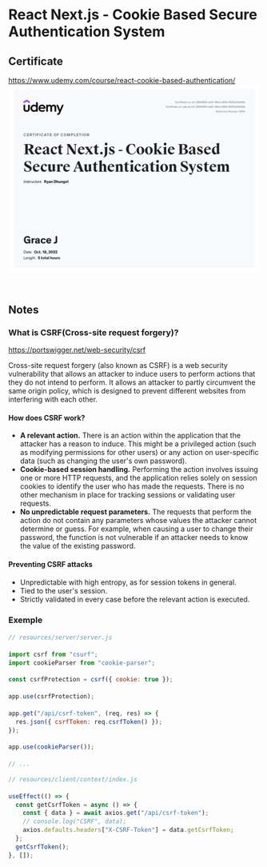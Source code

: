 # React Next.js - Cookie Based Secure Authentication System
## Certificate
https://www.udemy.com/course/react-cookie-based-authentication/
![Certificate of completion](./Certificate.jpg)

<br/>

## Notes

### What is CSRF(Cross-site request forgery)?
https://portswigger.net/web-security/csrf

Cross-site request forgery (also known as CSRF) is a web security vulnerability that allows an attacker to induce users to perform actions that they do not intend to perform. It allows an attacker to partly circumvent the same origin policy, which is designed to prevent different websites from interfering with each other.

#### How does CSRF work?
- **A relevant action.** There is an action within the application that the attacker has a reason to induce. This might be a privileged action (such as modifying permissions for other users) or any action on user-specific data (such as changing the user's own password).
- **Cookie-based session handling.** Performing the action involves issuing one or more HTTP requests, and the application relies solely on session cookies to identify the user who has made the requests. There is no other mechanism in place for tracking sessions or validating user requests.
- **No unpredictable request parameters.** The requests that perform the action do not contain any parameters whose values the attacker cannot determine or guess. For example, when causing a user to change their password, the function is not vulnerable if an attacker needs to know the value of the existing password.

#### Preventing CSRF attacks
- Unpredictable with high entropy, as for session tokens in general.
- Tied to the user's session.
- Strictly validated in every case before the relevant action is executed.


### Exemple

```javascript
// resources/server/server.js

import csrf from "csurf";
import cookieParser from "cookie-parser";

const csrfProtection = csrf({ cookie: true });

app.use(csrfProtection);

app.get("/api/csrf-token", (req, res) => {
  res.json({ csrfToken: req.csrfToken() });
});

app.use(cookieParser());

// ...
```

```javascript
// resources/client/context/index.js

useEffect(() => {
  const getCsrfToken = async () => {
    const { data } = await axios.get("/api/csrf-token");
    // console.log("CSRF", data);
    axios.defaults.headers["X-CSRF-Token"] = data.getCsrfToken;
  };
  getCsrfToken();
}, []);
```





